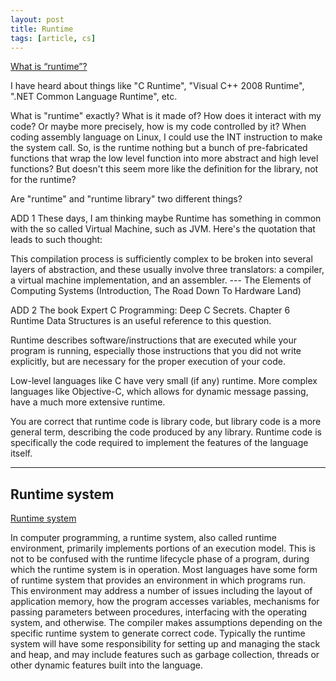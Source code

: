 ```yaml
---
layout: post
title: Runtime
tags: [article, cs]
---
```


[What is “runtime”?](https://stackoverflow.com/a/3900574)

I have heard about things like "C Runtime", "Visual C++ 2008 Runtime", ".NET Common Language Runtime", etc.

What is "runtime" exactly?
What is it made of?
How does it interact with my code? Or maybe more precisely, how is my code controlled by it?
When coding assembly language on Linux, I could use the INT instruction to make the system call. So, is the runtime nothing but a bunch of pre-fabricated functions that wrap the low level function into more abstract and high level functions? But doesn't this seem more like the definition for the library, not for the runtime?

Are "runtime" and "runtime library" two different things?

ADD 1
These days, I am thinking maybe Runtime has something in common with the so called Virtual Machine, such as JVM. Here's the quotation that leads to such thought:

This compilation process is sufficiently complex to be broken into several layers of abstraction, and these usually involve three translators: a compiler, a virtual machine implementation, and an assembler. --- The Elements of Computing Systems (Introduction, The Road Down To Hardware Land)

ADD 2
The book Expert C Programming: Deep C Secrets. Chapter 6 Runtime Data Structures is an useful reference to this question.

<!--more-->

Runtime describes software/instructions that are executed while your program is running, especially those instructions that you did not write explicitly, but are necessary for the proper execution of your code.

Low-level languages like C have very small (if any) runtime. More complex languages like Objective-C, which allows for dynamic message passing, have a much more extensive runtime.

You are correct that runtime code is library code, but library code is a more general term, describing the code produced by any library. Runtime code is specifically the code required to implement the features of the language itself.

---

## Runtime system

[Runtime system](https://en.wikipedia.org/wiki/Runtime_system)

In computer programming, a runtime system, also called runtime environment, primarily implements portions of an execution model. This is not to be confused with the runtime lifecycle phase of a program, during which the runtime system is in operation. Most languages have some form of runtime system that provides an environment in which programs run. This environment may address a number of issues including the layout of application memory, how the program accesses variables, mechanisms for passing parameters between procedures, interfacing with the operating system, and otherwise. The compiler makes assumptions depending on the specific runtime system to generate correct code. Typically the runtime system will have some responsibility for setting up and managing the stack and heap, and may include features such as garbage collection, threads or other dynamic features built into the language.